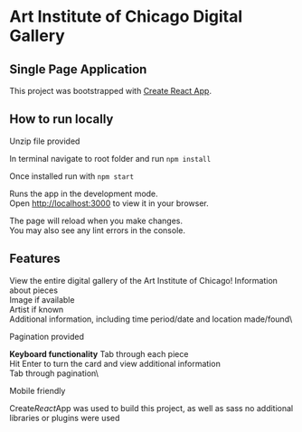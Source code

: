 # Art Institute of Chicago Digital Gallery
## Single Page Application


This project was bootstrapped with [Create React App](https://github.com/facebook/create*react*app).

## How to run locally

Unzip file provided

In terminal navigate to root folder and run `npm install`

Once installed run with `npm start`

Runs the app in the development mode.\
Open [http://localhost:3000](http://localhost:3000) to view it in your browser.

The page will reload when you make changes.\
You may also see any lint errors in the console.


## Features

View the entire digital gallery of the Art Institute of Chicago!
	Information about pieces \
		Image if available\
		Artist if known\
		Additional information, including time period/date and location made/found\

Pagination provided

**Keyboard functionality**
	Tab through each piece\
	Hit Enter to turn the card and view additional information\
	Tab through pagination\

Mobile friendly

Create*React*App was used to build this project, as well as sass no additional libraries or plugins were used
